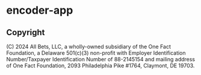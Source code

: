 # encoder-app

## Copyright

(C) 2024 All Bets, LLC, a wholly-owned subsidiary of the One Fact Foundation, a Delaware 501(c)(3) non-profit with Employer Identification Number/Taxpayer Identification Number of 88-2145154 and mailing address of One Fact Foundation, 2093 Philadelphia Pike #1764, Claymont, DE 19703.
